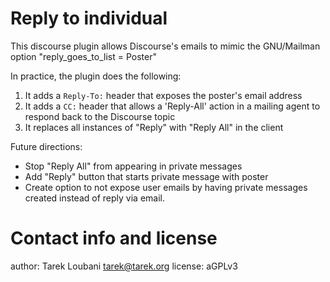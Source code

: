 # Reply to individual

This discourse plugin allows Discourse's emails to mimic the GNU/Mailman 
option "reply_goes_to_list = Poster"

In practice, the plugin does the following:

1. It adds a `Reply-To:` header that exposes the poster's email address
2. It adds a `CC:` header that allows a 'Reply-All' action in a mailing agent
to respond back to the Discourse topic
3. It replaces all instances of "Reply" with "Reply All" in the client

Future directions:
* Stop "Reply All" from appearing in private messages
* Add "Reply" button that starts private message with poster
* Create option to not expose user emails by having private messages created
  instead of reply via email.

# Contact info and license
author: Tarek Loubani <tarek@tarek.org>
license: aGPLv3

